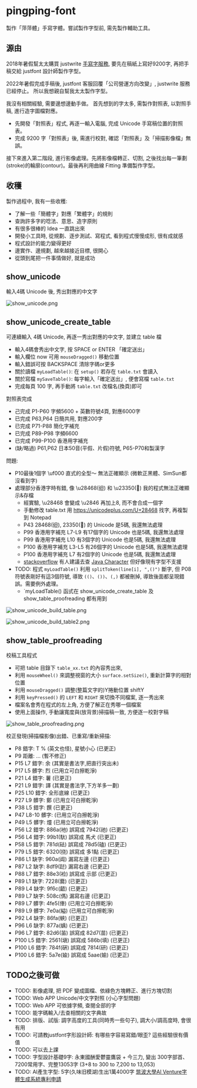 # pingping-font
製作「萍萍體」手寫字體。嘗試製作字型前, 需先製作輔助工具。

## 源由
2018年暑假幫太太購買 justwrite [手寫字服務](https://justwrite.tw), 要先在稿紙上寫好9200字, 再把手稿交給 justfont 設計師製作字型。

2022年暑假完成手稿後, justfont 客服回覆「公司營運方向改變」, justwrite 服務已經停止。
所以我想親自幫我太太製作字型。

我沒有相關經驗, 需要邊想邊動手做。
首先想到的字太多, 需製作對照表, 以對照手稿, 進行造字圖檔對應。
- 先開發「對照表」程式, 再逐一輸入電腦, 完成 Unicode 手寫稿位置的對照表。
- 完成 9200 字「對照表」後, 需進行校對, 確認「對照表」及「掃描影像檔」無誤。

接下來進入第二階段, 進行影像處理。先將影像檔轉正、切割, 之後找出每一筆劃(stroke)的輪廓(contour)。最後再利用曲線 Fitting 準備製作字型。

## 收穫
製作過程中, 我有一些收穫:
- 了解一些「簡體字」對應「繁體字」的規則
- 查詢許多字的唸法、意思、造字原則
- 有很多很棒的 Idea 一直跳出來
- 開發小工具時, 從規劃、逐步測試、寫程式, 看到程式慢慢成形, 很有成就感
- 程式設計的能力變得更好
- 邊實作、邊規劃, 越來越接近目標, 很開心
- 從頭到尾把一件事情做好, 就是成功

## show_unicode
輸入4碼 Unicode 後, 秀出對應的中文字

![show_unicode.png](show_unicode.png)

## show_unicode_create_table
可連續輸入 4碼 Unicode, 再逐一秀出對應的中文字, 並建立 table 檔
- 輸入4碼會秀出中文字, 按 SPACE or ENTER 「確定送出」
- 輸入欄位 now 可用 `mouseDragged()` 移動位置
- 輸入錯誤可按 BACKSPACE 清除字碼or更多
- 關於讀檔 `myLoadTable()`: 在 `setup()` 若存在 `table.txt` 會讀入
- 關於寫檔 `mySaveTable()`: 每字輸入「確定送出」, 便會寫檔 `table.txt`
- 完成每頁 100 字, 再手動將 `table.txt` 改檔名(換頁)即可

對照表完成
- 己完成 P1-P60 字頻5600 + 英數符號4頁, 對應6000字
- 已完成 P63,P64 日簡共用, 對應200字
- 已完成 P71-P88 簡化字補充
- 已完成 P89-P98 字頻6600
- 已完成 P99-P100 香港用字補充
- (缺/略過) P61,P62 日本50音(平假、片假)符號, P65-P70和製漢字

問題:
- P10最後1個字 \uf000 直式的全型～ 無法正確顯示 (微軟正黑體、SimSun都沒看到字)
- 處理部分香港字時有錯, 像 \u28468(𨑨) 和 \u23350(𣍐) 我的程式無法正確顯示&存檔
	- 經實驗, \u28468 會變成 \u2846 再加上8, 而不會合成一個字
	- 手動修改 table.txt 用 https://unicodeplus.com/U+28468 找字, 再複製到 Notepad
	- P43 28468(𨑨), 23350(𣍐) 的 Unicode 是5碼, 我還無法處理
	- P99 香港用字補充 L7-L9 有17個字的 Unicode 也是5碼, 我還無法處理
	- P99 香港用字補充 L10 有3個字的 Unicode 也是5碼, 我還無法處理
	- P100 香港用字補充 L3-L5 有26個字的 Unicode 也是5碼, 我還無法處理
	- P100 香港用字補充 L7 有2個字的 Unicode 也是5碼, 我還無法處理
	- [stackoverflow](https://stackoverflow.com/questions/37679763/java-unicode-escape-with-more-than-4-hexadecimal-digits) 有人建議去查 [Java Character](https://docs.oracle.com/javase/8/docs/api/java/lang/Character.html) 但好像現有字型不支援
- TODO: 程式 `myLoadTable()` 利用 `splitToken(line[i], ",()")` 斷字, 但 P08 符號表剛好有這3個符號, 導致 `(()`、`())`、`(,)` 都被刪掉, 導致後面都呈現錯誤。需要例外處理。
	- `myLoadTable() 函式在 show_unicode_create_table 及 show_table_proofreading 都有用到

![show_unicode_build_table.png](show_unicode_build_table.png)

![show_unicode_build_table2.png](show_unicode_build_table2.png)

## show_table_proofreading
校稿工具程式
- 可把 table 目錄下 `table_xx.txt` 的內容秀出來,
- 利用 `mouseWheel()` 來調整視窗的大小 `surface.setSize()`, 重新計算字的相對位置
- 利用 `mouseDragged()` 調整(整篇文字的)Y捲動位置 shiftY
- 利用 `keyPressed()` 的 `LEFT` 和 `RIGHT` 來切換不同檔案, 逐一秀出來
- 檔案名會秀在程式的左上角, 方便了解正在秀哪一個檔案
- 使用上面操作, 手動讓寬度與(放背景)掃描稿一致, 方便逐一校對字稿

![show_table_proofreading.png](show_table_proofreading.png)

校正發現(掃描檔影像)出錯、已重寫/重新掃描:
- P8 錯字: T % (英文也怪), 星號小心 (已更正)
- P9 距離: ... (暫不修正)
- P15 L7 錯字: 余 (其實是書法字,把直行突出未)
- P17 L5 髒字: 烈 (已用立可白擦乾淨)
- P21 L4 錯字: 薯 (已更正)
- P21 L9 錯字: 譯 (其實是書法字,下方羊多一劃)
- P25 L10 錯字: 全形底線 (已更正)
- P27 L9 髒字: 鄭 (已用立可白擦乾淨) 
- P38 L5 錯字: 饌 (已更正)
- P47 L8-10 髒字: (已用立可白擦乾淨)
- P49 L5 髒字: 爧 (已用立可白擦乾淨)
- P56 L2 錯字: 886a(衪) 誤寫成 7942(祂) (已更正)
- P56 L4 錯字: 99b1(馱) 誤寫成 馬犬 (已更正)
- P58 L5 錯字: 781d(砝) 誤寫成 78d5(磕) (已更正)
- P79 L5 錯字: 6320(挠) 誤寫成 多1點 (已更正)
- P86 L1 缺字: 960a(阊) 漏寫左邊 (已更正)
- P87 L2 缺字: 8df9(跹) 漏寫右邊 (已更正)
- P88 L7 錯字: 88e3(裣) 誤寫成 示部 (已更正)
- P89 L1 缺字: 7228(爨) (已更正)
- P89 L4 缺字: 9f6c(齬) (已更正)
- P89 L7 缺字: 508c(傌) 漏寫右邊 (已更正)
- P89 L7 髒字: 4fe5(俥) (已用立可白擦乾淨)
- P89 L9 髒字: 7e0a(縊) (已用立可白擦乾淨)
- P92 L4 缺字: 86fa(蛺) (已更正)
- P96 L6 缺字: 877a(蝺) (已更正)
- P96 L7 錯字: 82d6(苖) 誤寫成 82d7(苗) (已更正)
- P100 L5 錯字: 2561(塡) 誤寫成 586b(填) (已更正)
- P100 L6 錯字: 784f(硏) 誤寫成 7814(研) (已更正)
- P100 L6 錯字: 5a7e(婾) 誤寫成 5aae(媮) (已更正)

## TODO之後可做
- TODO: 影像處理, 把 PDF 變成圖檔、依綠色方塊轉正、進行方塊切割
- TODO: Web APP Unicode/中文字對照 (小心字型問題)
- TODO: Web APP 可依據字頻, 查閱全部的字 
- TODO: 能字碼輸入/去查相關的文字典故
- TODO: 排版、試版: 調字高度的工具(同時秀一些句子), 調大小/調高度時, 會很有用
- TODO: 可請教justfont字形設計師: 有哪些字容易寫錯/眼歪? 這些經驗很有價值
- TODO: 可以去上課
- TODO: 字型設計基礎9字: 永東國酬愛鬱靈鷹袋 + 今三力, 變出 300字部首、7200常用字、完整13053字 (3+8 to 300 to 7,200 to 13,053)
- TODO: AI產生字型: 5字(久味旧模湖)生出1萬4000字 [筑波大學AI Venture字體生成系統專利申請](https://www.itmedia.co.jp/news/articles/2208/17/news178.html)
